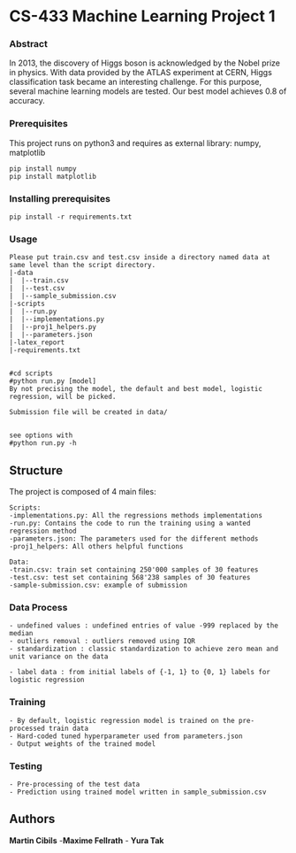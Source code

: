 # CS-433 Machine Learning Project 1
### Abstract
In 2013, the discovery of Higgs boson is acknowledged by the Nobel prize in physics. With data provided by the ATLAS experiment at CERN, Higgs classification task became an  interesting  challenge.  For  this  purpose,  several  machine learning  models  are  tested.  Our  best  model  achieves  0.8  of accuracy.
### Prerequisites

This project runs on python3 and requires as external library: numpy, matplotlib

```
pip install numpy 
pip install matplotlib
```

### Installing prerequisites

```
pip install -r requirements.txt
```
### Usage 
```
Please put train.csv and test.csv inside a directory named data at same level than the script directory.
|-data
|  |--train.csv
|  |--test.csv
|  |--sample_submission.csv
|-scripts
|  |--run.py
|  |--implementations.py
|  |--proj1_helpers.py
|  |--parameters.json
|-latex_report
|-requirements.txt


#cd scripts
#python run.py [model]
By not precising the model, the default and best model, logistic regression, will be picked.

Submission file will be created in data/


see options with
#python run.py -h
```
## Structure
The project is composed of 4 main files: 
```
Scripts:
-implementations.py: All the regressions methods implementations
-run.py: Contains the code to run the training using a wanted regression method
-parameters.json: The parameters used for the different methods
-proj1_helpers: All others helpful functions 

Data:
-train.csv: train set containing 250'000 samples of 30 features
-test.csv: test set containing 568'238 samples of 30 features
-sample-submission.csv: example of submission

```

    
### Data Process
```
- undefined values : undefined entries of value -999 replaced by the median
- outliers removal : outliers removed using IQR
- standardization : classic standardization to achieve zero mean and unit variance on the data

- label data : from initial labels of {-1, 1} to {0, 1} labels for logistic regression
```

### Training
```
- By default, logistic regression model is trained on the pre-processed train data
- Hard-coded tuned hyperparameter used from parameters.json
- Output weights of the trained model
```

### Testing
```
- Pre-processing of the test data
- Prediction using trained model written in sample_submission.csv 
```


## Authors

**Martin Cibils** -**Maxime Fellrath** -  **Yura Tak**  

